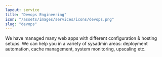 ```yaml
---
layout: service
title: "Devops Engineering"
icon: "/assets/images/services/icons/devops.png"
slug: "devops"
---
```


We have managed many web apps with different configuration & hosting setups. We can help you in a variety of sysadmin areas: deployment automation, cache management, system monitoring, upscaling etc.
